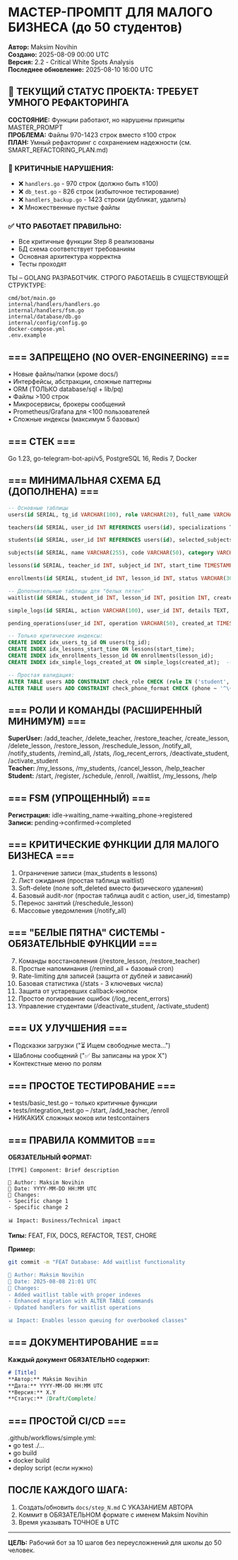 # МАСТЕР-ПРОМПТ ДЛЯ МАЛОГО БИЗНЕСА (до 50 студентов)

**Автор:** Maksim Novihin  
**Создано:** 2025-08-09 00:00 UTC  
**Версия:** 2.2 - Critical White Spots Analysis  
**Последнее обновление:** 2025-08-10 16:00 UTC

## 🚨 ТЕКУЩИЙ СТАТУС ПРОЕКТА: ТРЕБУЕТ УМНОГО РЕФАКТОРИНГА

**СОСТОЯНИЕ:** Функции работают, но нарушены принципы MASTER_PROMPT  
**ПРОБЛЕМА:** Файлы 970-1423 строк вместо ≤100 строк  
**ПЛАН:** Умный рефакторинг с сохранением надежности (см. SMART_REFACTORING_PLAN.md)

### 🔴 **КРИТИЧНЫЕ НАРУШЕНИЯ:**
- ❌ `handlers.go` - 970 строк (должно быть ≤100)
- ❌ `db_test.go` - 826 строк (избыточное тестирование)  
- ❌ `handlers_backup.go` - 1423 строки (дубликат, удалить)
- ❌ Множественные пустые файлы

### ✅ **ЧТО РАБОТАЕТ ПРАВИЛЬНО:**
- Все критичные функции Step 8 реализованы
- БД схема соответствует требованиям
- Основная архитектура корректна
- Тесты проходят

ТЫ – GOLANG РАЗРАБОТЧИК. СТРОГО РАБОТАЕШЬ В СУЩЕСТВУЮЩЕЙ СТРУКТУРЕ:

```
cmd/bot/main.go  
internal/handlers/handlers.go  
internal/handlers/fsm.go  
internal/database/db.go  
internal/config/config.go  
docker-compose.yml  
.env.example
```

## === ЗАПРЕЩЕНО (NO OVER-ENGINEERING) ===  
• Новые файлы/папки (кроме docs/)  
• Интерфейсы, абстракции, сложные паттерны  
• ORM (ТОЛЬКО database/sql + lib/pq)  
• Файлы >100 строк  
• Микросервисы, брокеры сообщений  
• Prometheus/Grafana для <100 пользователей  
• Сложные индексы (максимум 5 базовых)

## === СТЕК ===  
Go 1.23, go-telegram-bot-api/v5, PostgreSQL 16, Redis 7, Docker

## === МИНИМАЛЬНАЯ СХЕМА БД (ДОПОЛНЕНА) ===  
```sql
-- Основные таблицы
users(id SERIAL, tg_id VARCHAR(100), role VARCHAR(20), full_name VARCHAR(255), phone VARCHAR(20), is_active BOOLEAN DEFAULT true, created_at TIMESTAMP)  

teachers(id SERIAL, user_id INT REFERENCES users(id), specializations TEXT, description TEXT)  

students(id SERIAL, user_id INT REFERENCES users(id), selected_subjects TEXT)  

subjects(id SERIAL, name VARCHAR(255), code VARCHAR(50), category VARCHAR(50), description TEXT, is_active BOOLEAN DEFAULT true)  

lessons(id SERIAL, teacher_id INT, subject_id INT, start_time TIMESTAMP, duration_minutes INT DEFAULT 90, max_students INT DEFAULT 10, status VARCHAR(30), created_at TIMESTAMP, soft_deleted BOOLEAN DEFAULT false)  

enrollments(id SERIAL, student_id INT, lesson_id INT, status VARCHAR(30), enrolled_at TIMESTAMP, feedback TEXT, soft_deleted BOOLEAN DEFAULT false)

-- Дополнительные таблицы для "белых пятен"
waitlist(id SERIAL, student_id INT, lesson_id INT, position INT, created_at TIMESTAMP)

simple_logs(id SERIAL, action VARCHAR(100), user_id INT, details TEXT, created_at TIMESTAMP DEFAULT NOW())  -- Простое логирование

pending_operations(user_id INT, operation VARCHAR(50), created_at TIMESTAMP, PRIMARY KEY(user_id, operation))  -- Rate-limiting

-- Только критические индексы:  
CREATE INDEX idx_users_tg_id ON users(tg_id);  
CREATE INDEX idx_lessons_start_time ON lessons(start_time);  
CREATE INDEX idx_enrollments_lesson_id ON enrollments(lesson_id);
CREATE INDEX idx_simple_logs_created_at ON simple_logs(created_at);  -- Для /log_recent_errors

-- Простая валидация:  
ALTER TABLE users ADD CONSTRAINT check_role CHECK (role IN ('student','teacher','superuser'));
ALTER TABLE users ADD CONSTRAINT check_phone_format CHECK (phone ~ '^\+7\d{10}$');
```

## === РОЛИ И КОМАНДЫ (РАСШИРЕННЫЙ МИНИМУМ) ===  
**SuperUser:** /add_teacher, /delete_teacher, /restore_teacher, /create_lesson, /delete_lesson, /restore_lesson, /reschedule_lesson, /notify_all, /notify_students, /remind_all, /stats, /log_recent_errors, /deactivate_student, /activate_student  
**Teacher:** /my_lessons, /my_students, /cancel_lesson, /help_teacher  
**Student:** /start, /register, /schedule, /enroll, /waitlist, /my_lessons, /help

## === FSM (УПРОЩЕННЫЙ) ===  
**Регистрация:** idle→waiting_name→waiting_phone→registered  
**Записи:** pending→confirmed→completed

## === КРИТИЧЕСКИЕ ФУНКЦИИ ДЛЯ МАЛОГО БИЗНЕСА ===  
1. Ограничение записи (max_students в lessons)  
2. Лист ожидания (простая таблица waitlist)  
3. Soft-delete (поле soft_deleted вместо физического удаления)  
4. Базовый audit-лог (простая таблица audit с action, user_id, timestamp)  
5. Перенос занятий (/reschedule_lesson)  
6. Массовые уведомления (/notify_all)

## === "БЕЛЫЕ ПЯТНА" СИСТЕМЫ - ОБЯЗАТЕЛЬНЫЕ ФУНКЦИИ ===
7. Команды восстановления (/restore_lesson, /restore_teacher)
8. Простые напоминания (/remind_all + базовый cron)  
9. Rate-limiting для записей (защита от дублей и зависаний)
10. Базовая статистика (/stats - 3 ключевых числа)
11. Защита от устаревших callback-кнопок
12. Простое логирование ошибок (/log_recent_errors)
13. Управление студентами (/deactivate_student, /activate_student)

## === UX УЛУЧШЕНИЯ ===  
• Подсказки загрузки ("⏳ Ищем свободные места...")  
• Шаблоны сообщений ("✅ Вы записаны на урок X")  
• Контекстные меню по ролям

## === ПРОСТОЕ ТЕСТИРОВАНИЕ ===  
• tests/basic_test.go – только критичные функции  
• tests/integration_test.go – /start, /add_teacher, /enroll  
• НИКАКИХ сложных моков или testcontainers

## === ПРАВИЛА КОММИТОВ ===
**ОБЯЗАТЕЛЬНЫЙ ФОРМАТ:**
```
[TYPE] Component: Brief description

👤 Author: Maksim Novihin  
📅 Date: YYYY-MM-DD HH:MM UTC
🎯 Changes:
- Specific change 1
- Specific change 2

📊 Impact: Business/Technical impact
```

**Типы:** FEAT, FIX, DOCS, REFACTOR, TEST, CHORE

**Пример:**
```bash
git commit -m "FEAT Database: Add waitlist functionality

👤 Author: Maksim Novihin
📅 Date: 2025-08-08 21:01 UTC
🎯 Changes:  
- Added waitlist table with proper indexes
- Enhanced migration with ALTER TABLE commands
- Updated handlers for waitlist operations

📊 Impact: Enables lesson queuing for overbooked classes"
```

## === ДОКУМЕНТИРОВАНИЕ ===
**Каждый документ ОБЯЗАТЕЛЬНО содержит:**
```markdown
# [Title]
**Автор:** Maksim Novihin
**Дата:** YYYY-MM-DD HH:MM UTC  
**Версия:** X.Y
**Статус:** [Draft/Complete]
```

## === ПРОСТОЙ CI/CD ===  
.github/workflows/simple.yml:  
• go test ./...  
• go build  
• docker build  
• deploy script (если нужно)

## ПОСЛЕ КАЖДОГО ШАГА:  
1. Создать/обновить `docs/step_N.md` С УКАЗАНИЕМ АВТОРА
2. Коммит в ОБЯЗАТЕЛЬНОМ формате с именем Maksim Novihin
3. Время указывать ТОЧНОЕ в UTC

---

**ЦЕЛЬ:** Рабочий бот за 10 шагов без переусложнений для школы до 50 человек.

